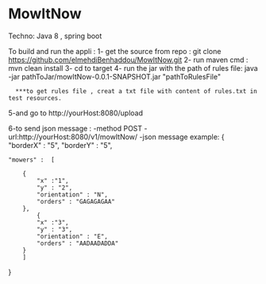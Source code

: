 # MowItNow

Techno:
 Java 8 , spring boot
 
To build and run the appli :
  1- get the source from repo :
      git clone https://github.com/elmehdiBenhaddou/MowItNow.git
  2- run maven cmd :
     mvn clean install
  3- cd to target 
  4- run the jar with the path of rules file:
      java -jar pathToJar/mowItNow-0.0.1-SNAPSHOT.jar "pathToRulesFile"
      
      ***to get rules file , creat a txt file with content of rules.txt in test resources.
   
  5-and go to http://yourHost:8080/upload 
       
  6-to send json message :
     -method POST
     -url:http://yourHost:8080/v1/mowItNow/
     -json message example:
      {
	"borderX" : "5",
	"borderY" : "5",

    "mowers" :	[
		
		{
			"x" :"1",
			"y" : "2",
			"orientation" : "N",
			"orders" : "GAGAGAGAA"
		},
			{
			"x" :"3",
			"y" : "3",
			"orientation" : "E",
			"orders" : "AADAADADDA"
		}
		]
}